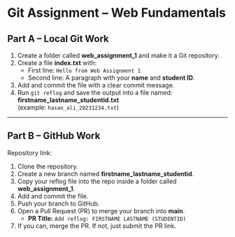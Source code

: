 # Git Assignment – Web Fundamentals

## Part A – Local Git Work

1. Create a folder called **web_assignment_1** and make it a Git repository.  
2. Create a file **index.txt** with:  
   - First line: `Hello from Web Assignment 1`  
   - Second line: A paragraph with your **name** and **student ID**.  
3. Add and commit the file with a clear commit message.  
4. Run `git reflog` and save the output into a file named:  
   **firstname_lastname_studentid.txt**  
   (example: `hasan_ali_20231234.txt`)

---

## Part B – GitHub Work

Repository link: [](https://github.com/zeiadhabbab/Web-Fundamentals.git)

1. Clone the repository.  
2. Create a new branch named **firstname_lastname_studentid**.  
3. Copy your reflog file into the repo inside a folder called **web_assignment_1**.  
4. Add and commit the file.  
5. Push your branch to GitHub.  
6. Open a Pull Request (PR) to merge your branch into **main**.  
   - **PR Title:** `Add reflog: FIRSTNAME LASTNAME (STUDENTID)`  
7. If you can, merge the PR. If not, just submit the PR link.  
